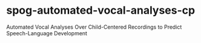 # spog-automated-vocal-analyses-cp
Automated Vocal Analyses Over Child-Centered Recordings to Predict Speech-Language Development
